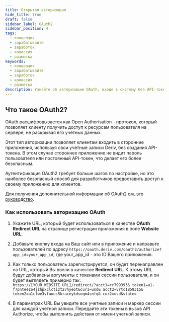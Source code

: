```yaml
---
title: Открытая авторизация
hide_title: true
draft: false
sidebar_label: OAuth2
sidebar_position: 4
tags:
  - концепция
  - зарабатывайте
  - заработок
  - комиссия
  - разметка
keywords:
  - концепция
  - зарабатывайте
  - заработок
  - комиссия
  - разметка
description: Узнайте об авторизации OAuth, входе в систему без API-токена и о том, как Вы можете использовать ее для улучшения пользовательского опыта в Вашем торговом приложении.
---
```


## Что такое OAuth2?

OAuth расшифровывается как Open Authorisation - протокол, который позволяет клиенту получить доступ к ресурсам пользователя на сервере, не раскрывая его учетных данных.

Этот тип авторизации позволяет клиентам входить в сторонние приложения, используя свои учетные записи Deriv, без создания API-токена. В этом случае стороннее приложение не видит пароль пользователя или постоянный API-токен, что делает его более безопасным.

Аутентификация OAuth2 требует больше шагов по настройке, но это наиболее безопасный способ для разработчиков предоставить доступ к своему приложению для клиентов.

Для получения дополнительной информации об OAuth2 [см. это руководство](https://aaronparecki.com/oauth-2-simplified/).

### Как использовать авторизацию OAuth

1. Укажите URL, который будет использоваться в качестве **OAuth Redirect URL** на странице регистрации приложения в поле **Website URL**.

2. Добавьте кнопку входа на Ваш сайт или в приложение и направьте пользователей по адресу `https://oauth.deriv.com/oauth2/authorize?app_id=your_app_id`, где your_app_id - это ID Вашего приложения.

3. Как только пользователь зарегистрируется, он будет перенаправлен на URL, который Вы ввели в качестве **Redirect URL**. К этому URL будут добавлены аргументы с токенами сессии пользователя, и он будет выглядеть примерно так: `https://[YOUR_WEBSITE_URL]/redirect/?acct1=cr799393& token1=a1-f7pnteezo4jzhpxclctizt27hyeot&cur1=usd& acct2=vrtc1859315& token2=a1clwe3vfuuus5kraceykdsoqm4snfq& cur2=usd&state=`

4. В параметрах URL Вы увидите все учетные записи и маркер сессии для каждой учетной записи. Передайте эти токены в вызов API Authorize, чтобы выполнить действия от имени учетной записи.
